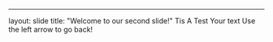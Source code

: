 
---
layout: slide
title: "Welcome to our second slide!"
Tis A Test
Your text
Use the left arrow to go back!
